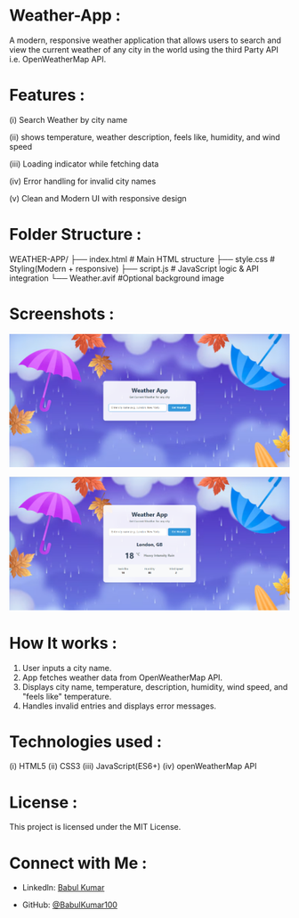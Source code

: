 # Weather-App :
A modern, responsive weather application that allows users to search and view the current weather of any city in the world using the third Party API i.e. OpenWeatherMap API.

# Features :

(i) Search Weather by city name

(ii) shows temperature, weather description, feels like, humidity, and wind speed

(iii) Loading indicator while fetching data

(iv) Error handling for invalid city names

(v) Clean and Modern UI with responsive design

# Folder Structure :

WEATHER-APP/
   ├── index.html   # Main HTML structure
   ├── style.css    # Styling(Modern + responsive)
   ├── script.js    # JavaScript logic & API integration
   └── Weather.avif #Optional background image

# Screenshots :

![weather-App UI1.png](https://github.com/BabulKumar100/Weather-App/blob/94ee32afd033e81bf917f138e33806432b605e80/weather-App%20UI1.png)

![weather-APP UI2.png](https://github.com/BabulKumar100/Weather-App/blob/94ee32afd033e81bf917f138e33806432b605e80/weather-App%20UI2.png)

# How It works :

1. User inputs a city name.
2. App fetches weather data from OpenWeatherMap API.
3. Displays city name, temperature, description, humidity, wind speed, and "feels like" temperature.
4. Handles invalid entries and displays error messages.

# Technologies used :

(i) HTML5
(ii) CSS3
(iii) JavaScript(ES6+)
(iv) openWeatherMap API

# License :

This project is licensed under the MIT License.

# Connect with Me :

- Linkedln: [Babul Kumar](https://www.linkedin.com/in/babulkumar100)

- GitHub:   [@BabulKumar100](https://github.com/BabulKumar100)
